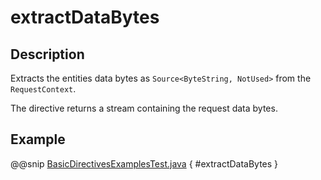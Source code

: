 # extractDataBytes

## Description

Extracts the entities data bytes as `Source<ByteString, NotUsed>` from the `RequestContext`.

The directive returns a stream containing the request data bytes.

## Example

@@snip [BasicDirectivesExamplesTest.java]($test$/java/docs/http/javadsl/server/directives/BasicDirectivesExamplesTest.java) { #extractDataBytes }